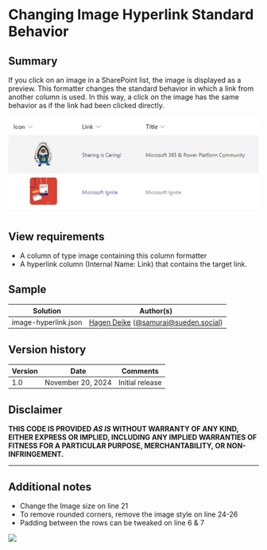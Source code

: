 # Changing Image Hyperlink Standard Behavior

## Summary
If you click on an image in a SharePoint list, the image is displayed as a preview. This formatter changes the standard behavior in which a link from another column is used. In this way, a click on the image has the same behavior as if the link had been clicked directly.

![screenshot of the sample](./assets/screenshot.png)

## View requirements
- A column of type image containing this column formatter
- A hyperlink column (Internal Name: Link) that contains the target link.

## Sample

Solution|Author(s)
--------|---------
image-hyperlink.json | [Hagen Deike](https://github.com/samurai-ka) ([@samurai@sueden.social](https://sueden.social/@samurai))

## Version history

Version|Date|Comments
-------|----|--------
1.0|November 20, 2024|Initial release

## Disclaimer

**THIS CODE IS PROVIDED *AS IS* WITHOUT WARRANTY OF ANY KIND, EITHER EXPRESS OR IMPLIED, INCLUDING ANY IMPLIED WARRANTIES OF FITNESS FOR A PARTICULAR PURPOSE, MERCHANTABILITY, OR NON-INFRINGEMENT.**

---

## Additional notes

- Change the Image size on line 21
- To remove rounded corners, remove the image style on line 24-26
- Padding between the rows can be tweaked on line 6 & 7

<img src="https://pnptelemetry.azurewebsites.net/list-formatting/column-samples/image-hyperlink" />